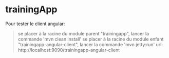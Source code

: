 trainingApp
===========
Pour tester le client angular:
> se placer à la racine du module parent "trainingapp", lancer la commande 'mvn clean install'
> se placer à la racine du module enfant "trainingapp-angular-client", lancer la commande 'mvn jetty:run'
> url: http://localhost:9090/trainingapp-angular-client

